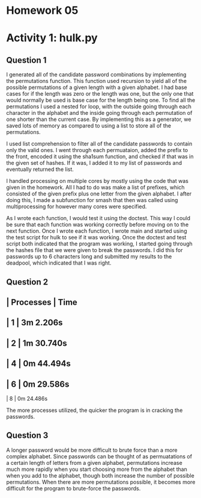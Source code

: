 Homework 05
===========

# Activity 1: hulk.py

## Question 1

I generated all of the candidate password combinations by implementing the permutations function. This function used recursion to yield all of the 
possible permutations of a given length with a given alphabet. I had base cases for if the length was zero or the length was one, but the only one 
that would normally be used is base case for the length being one. To find all the permutations I used a nested for loop, with the outside going through
each character in the alphabet and the inside going through each permutation of one shorter than the current case. By implementing this as a generator, 
we saved lots of memory as compared to using a list to store all of the permutations.

I used list comprehension to filter all of the candidate passwords to contain only the valid ones. I went through each permuataion, added the prefix 
to the front, encoded it using the sha1sum function, and checked if that was in the given set of hashes. If it was, I added it to my list of passwords 
and eventually returned the list.

I handled processing on multiple cores by mostly using the code that was given in the homework. All I had to do was make a list of prefixes, which 
consisted of the given prefix plus one letter from the given alphabet. I after doing this, I made a subfunction for smash that then was called using 
multiprocessing for however many cores were specified.

As I wrote each function, I would test it using the doctest. This way I could be sure that each function was working correctly before moving on to the 
next function. Once I wrote each function, I wrote main and started using the test script for hulk to see if it was working. Once the doctest and test 
script both indicated that the program was working, I started going through the hashes file that we were given to break the passwords. I did this for 
passwords up to 6 characters long and submitted my results to the deadpool, which indicated that I was right.


## Question 2

| Processes     | Time
---------------------------- 
| 1             | 3m 2.206s 
----------------------------              
| 2             | 1m 30.740s
----------------------------
| 4             | 0m 44.494s
----------------------------
| 6             | 0m 29.586s
----------------------------
| 8             | 0m 24.486s

The more processes utilized, the quicker the program is in cracking the passwords.


## Question 3

A longer password would be more difficult to brute force than a more complex alphabet. Since passwords can be thought of as permuatations of a certain 
length of letters from a given alphabet, permutations increase much more rapidly when you start choosing more from the alphabet than when you add to 
the alphabet, though both increase the number of possible permutations. When there are more permutations possible, it becomes more difficult for the 
program to brute-force the passwords.

 
